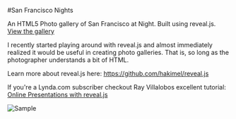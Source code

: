 #San Francisco Nights

An HTML5 Photo gallery of San Francisco at Night. Built using reveal.js.  [View the gallery](http://carlosjustiniano.com/san-francisco-nights)

I recently started playing around with reveal.js and almost immediately realized it would be useful in 
creating photo galleries. That is, so long as the photographer understands a bit of HTML. 

Learn more about reveal.js here: https://github.com/hakimel/reveal.js

If you're a Lynda.com subscriber checkout Ray Villalobos excellent tutorial: [Online Presentations with reveal.js](http://www.lynda.com/sdk/CSS-tutorials/Online-Presentations-revealjs/137904-2.html)

![Sample](https://raw.github.com/cjus/SanFranciscoNights/master/images/dsc03632-201206.jpg "Night view of the Ferry Building")
